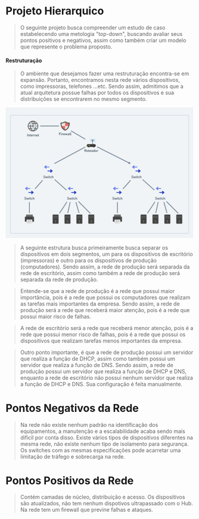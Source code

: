 # Projeto Hierarquico

> O seguinte projeto busca compreender um estudo de caso estabelecendo uma metologia "top-down", buscando avaliar seus pontos positivos e negativos, assim como também criar um modelo que represente o problema proposto.

#### Restruturação
> O ambiente que desejamos fazer uma restruturação encontra-se em expansão. Portanto, encontramos nesta rede vários dispositivos, como impressoras, telefones ...etc. Sendo assim, admitimos que a atual arquitetura possue falhas por todos os dispositivos e sua distribuições se encontrarem no mesmo segmento.

![Rede Novo](./images/image_01.png)

> A seguinte estrutura busca primeiramente busca separar os dispositivos em dois segmentos, um para os dispositivos de escritório (impressoras) e outro para os dispositivos de produção (computadores). Sendo assim, a rede de produção será separada da rede de escritório, assim como também a rede de produção será separada da rede de produção.

> Entende-se que a rede de produção é a rede que possui maior importância, pois é a rede que possui os computadores que realizam as tarefas mais importantes da empresa. Sendo assim, a rede de produção será a rede que receberá maior atenção, pois é a rede que possui maior risco de falhas.

> A rede de escritório será a rede que receberá menor atenção, pois é a rede que possui menor risco de falhas, pois é a rede que possui os dispositivos que realizam tarefas menos importantes da empresa.

> Outro ponto importante, é que a rede de produção possui um servidor que realiza a função de DHCP, assim como também possui um servidor que realiza a função de DNS. Sendo assim, a rede de produção possui um servidor que realiza a função de DHCP e DNS, enquanto a rede de escritório não possui nenhum servidor que realiza a função de DHCP e DNS. Sua configuração é feita manualmente.


# Pontos Negativos da Rede

>Na rede não existe nenhum padrão na identificação dos equipamentos, a manutenção e a escalabilidade acaba sendo mais dificil por conta disso. Existe vários tipos de dispositivos diferentes na mesma rede, não existe nenhum tipo de isolamento para segurança. Os switches com as mesmas especificações pode acarretar uma limitação de tráfego e sobrecarga na rede.


# Pontos Positivos da Rede

>Contém camadas de núcleo, distribuição e acesso. Os dispositivos são atualizados, não tem nenhum dispotivos ultrapassado com o Hub. Na rede tem um firewall que previne falhas e ataques.
